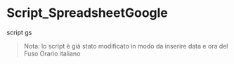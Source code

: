 # Script_SpreadsheetGoogle
script gs
>Nota: lo script è già stato modificato in modo da inserire data e ora del Fuso Orario italiano
